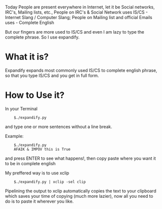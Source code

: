 Today People are present everywhere in Internet, let it be Social networks, IRC's, Mailing lists, etc.,
People on IRC's & Social Network uses IS/CS - Internet Slang / Computer Slang;
People on Mailing list and official Emails uses - Complete English

But our fingers are more used to IS/CS and even I am lazy to type the complete phrase. So I use expandify.

What it is?
===========
Expandify expands most commonly used IS/CS to complete english phrase, so that you type IS/CS and you get in full form.

How to Use it?
==============
In your Terminal

		$./expandify.py

and type one or more sentences without a line break.

Example:
		
		$./expandify.py
		AFAIK & IMPOV this is True

and press ENTER to see what happens!, then copy paste where you want it to be in complete english

My preffered way is to use xclip

		$./expandify.py | xclip -sel clip

Pipelining the output to xclip automatically copies the text to your clipboard which saves your time of copying (much more lazier), now all you need to do is to paste it wherever you like.

